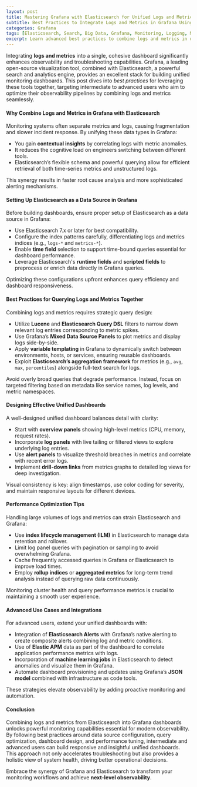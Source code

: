 ```yaml
---
layout: post
title: Mastering Grafana with Elasticsearch for Unified Logs and Metrics Dashboards
subtitle: Best Practices to Integrate Logs and Metrics in Grafana Using Elasticsearch for Advanced Monitoring
categories: Grafana
tags: [Elasticsearch, Search, Big Data, Grafana, Monitoring, Logging, Metrics, Observability, Data Visualization]
excerpt: Learn advanced best practices to combine logs and metrics in unified Grafana dashboards using Elasticsearch, optimizing your monitoring and observability workflows.
---
```

Integrating **logs and metrics** into a single, cohesive dashboard significantly enhances observability and troubleshooting capabilities. Grafana, a leading open-source visualization tool, combined with Elasticsearch, a powerful search and analytics engine, provides an excellent stack for building unified monitoring dashboards. This post dives into *best practices* for leveraging these tools together, targeting intermediate to advanced users who aim to optimize their observability pipelines by combining logs and metrics seamlessly.

#### Why Combine Logs and Metrics in Grafana with Elasticsearch

Monitoring systems often separate metrics and logs, causing fragmentation and slower incident response. By unifying these data types in Grafana:

- You gain **contextual insights** by correlating logs with metric anomalies.
- It reduces the cognitive load on engineers switching between different tools.
- Elasticsearch’s flexible schema and powerful querying allow for efficient retrieval of both time-series metrics and unstructured logs.

This synergy results in faster root cause analysis and more sophisticated alerting mechanisms.

#### Setting Up Elasticsearch as a Data Source in Grafana

Before building dashboards, ensure proper setup of Elasticsearch as a data source in Grafana:

- Use Elasticsearch 7.x or later for best compatibility.
- Configure the index patterns carefully, differentiating logs and metrics indices (e.g., `logs-*` and `metrics-*`).
- Enable **time field** selection to support time-bound queries essential for dashboard performance.
- Leverage Elasticsearch's **runtime fields** and **scripted fields** to preprocess or enrich data directly in Grafana queries.

Optimizing these configurations upfront enhances query efficiency and dashboard responsiveness.

#### Best Practices for Querying Logs and Metrics Together

Combining logs and metrics requires strategic query design:

- Utilize **Lucene** and **Elasticsearch Query DSL** filters to narrow down relevant log entries corresponding to metric spikes.
- Use Grafana’s **Mixed Data Source Panels** to plot metrics and display logs side-by-side.
- Apply **variable templating** in Grafana to dynamically switch between environments, hosts, or services, ensuring reusable dashboards.
- Exploit **Elasticsearch’s aggregation framework** for metrics (e.g., `avg`, `max`, `percentiles`) alongside full-text search for logs.

Avoid overly broad queries that degrade performance. Instead, focus on targeted filtering based on metadata like service names, log levels, and metric namespaces.

#### Designing Effective Unified Dashboards

A well-designed unified dashboard balances detail with clarity:

- Start with **overview panels** showing high-level metrics (CPU, memory, request rates).
- Incorporate **log panels** with live tailing or filtered views to explore underlying log entries.
- Use **alert panels** to visualize threshold breaches in metrics and correlate with recent error logs.
- Implement **drill-down links** from metrics graphs to detailed log views for deep investigation.

Visual consistency is key: align timestamps, use color coding for severity, and maintain responsive layouts for different devices.

#### Performance Optimization Tips

Handling large volumes of logs and metrics can strain Elasticsearch and Grafana:

- Use **index lifecycle management (ILM)** in Elasticsearch to manage data retention and rollover.
- Limit log panel queries with pagination or sampling to avoid overwhelming Grafana.
- Cache frequently accessed queries in Grafana or Elasticsearch to improve load times.
- Employ **rollup indices** or **aggregated metrics** for long-term trend analysis instead of querying raw data continuously.

Monitoring cluster health and query performance metrics is crucial to maintaining a smooth user experience.

#### Advanced Use Cases and Integrations

For advanced users, extend your unified dashboards with:

- Integration of **Elasticsearch Alerts** with Grafana’s native alerting to create composite alerts combining log and metric conditions.
- Use of **Elastic APM** data as part of the dashboard to correlate application performance metrics with logs.
- Incorporation of **machine learning jobs** in Elasticsearch to detect anomalies and visualize them in Grafana.
- Automate dashboard provisioning and updates using Grafana’s **JSON model** combined with infrastructure as code tools.

These strategies elevate observability by adding proactive monitoring and automation.

#### Conclusion

Combining logs and metrics from Elasticsearch into Grafana dashboards unlocks powerful monitoring capabilities essential for modern observability. By following best practices around data source configuration, query optimization, dashboard design, and performance tuning, intermediate and advanced users can build responsive and insightful unified dashboards. This approach not only accelerates troubleshooting but also provides a holistic view of system health, driving better operational decisions.

Embrace the synergy of Grafana and Elasticsearch to transform your monitoring workflows and achieve **next-level observability**.
